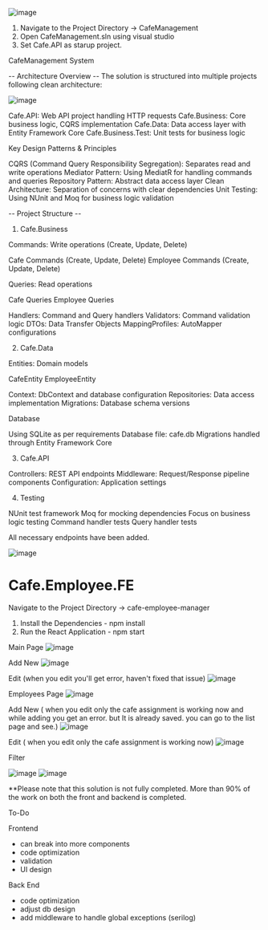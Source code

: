 

![image](https://github.com/user-attachments/assets/cda7e9c9-9a88-4eef-939d-df5710a7f58a)

1. Navigate to the Project Directory -> CafeManagement
2. Open CafeManagement.sln using visual studio 
3. Set Cafe.API as starup project.

CafeManagement System

-- Architecture Overview --
The solution is structured into multiple projects following clean architecture:

![image](https://github.com/user-attachments/assets/a6a9d9b0-347a-44a3-a22f-bf3ea57d3fd7)


Cafe.API: Web API project handling HTTP requests
Cafe.Business: Core business logic, CQRS implementation
Cafe.Data: Data access layer with Entity Framework Core
Cafe.Business.Test: Unit tests for business logic


Key Design Patterns & Principles

CQRS (Command Query Responsibility Segregation): Separates read and write operations
Mediator Pattern: Using MediatR for handling commands and queries
Repository Pattern: Abstract data access layer
Clean Architecture: Separation of concerns with clear dependencies
Unit Testing: Using NUnit and Moq for business logic validation

-- Project Structure --

1. Cafe.Business

Commands: Write operations (Create, Update, Delete)

Cafe Commands (Create, Update, Delete)
Employee Commands (Create, Update, Delete)

Queries: Read operations

Cafe Queries
Employee Queries

Handlers: Command and Query handlers
Validators: Command validation logic
DTOs: Data Transfer Objects
MappingProfiles: AutoMapper configurations

2. Cafe.Data

Entities: Domain models

CafeEntity
EmployeeEntity


Context: DbContext and database configuration
Repositories: Data access implementation
Migrations: Database schema versions

Database

Using SQLite as per requirements
Database file: cafe.db
Migrations handled through Entity Framework Core

3. Cafe.API

Controllers: REST API endpoints
Middleware: Request/Response pipeline components
Configuration: Application settings

4. Testing

NUnit test framework
Moq for mocking dependencies
Focus on business logic testing
Command handler tests
Query handler tests


All necessary endpoints have been added.

![image](https://github.com/user-attachments/assets/7a4581c9-fcc4-42b7-94c6-50e54950fc35)



# Cafe.Employee.FE

Navigate to the Project Directory -> cafe-employee-manager

1. Install the Dependencies - npm install
2. Run the React Application - npm start


Main Page
![image](https://github.com/user-attachments/assets/2cd8dd03-7f1d-4c27-837f-9cf1ee6c3725)

Add New
![image](https://github.com/user-attachments/assets/2b491acc-2cef-4a3b-a20d-20e369f43438)

Edit (when you edit you'll get error, haven't fixed that issue)
![image](https://github.com/user-attachments/assets/1857c5bf-fee9-4415-9159-83d5296b9787)


Employees Page
![image](https://github.com/user-attachments/assets/053f8230-10d4-4be2-910c-2a994124dffc)


Add New  ( when you edit only the cafe assignment is working now and while adding you get an error. but It is already saved. you can go to the list page and see.)
![image](https://github.com/user-attachments/assets/781b84a4-fa58-4217-8750-2b10c0de983c)

Edit ( when you edit only the cafe assignment is working now)
![image](https://github.com/user-attachments/assets/2e8dd3af-32bd-4486-a33a-696611b9cd59)


Filter

![image](https://github.com/user-attachments/assets/03d7ae25-944b-4058-8766-7db9f10e7cb5)
![image](https://github.com/user-attachments/assets/26a71106-1491-42bd-a76d-0400efc6cf65)






**Please note that this solution is not fully completed.
More than 90% of the work on both the front and backend is completed. 

To-Do

Frontend 

- can break into more components
- code optimization
- validation
- UI design

Back End

- code optimization
- adjust db design
- add middleware to handle global exceptions (serilog)


